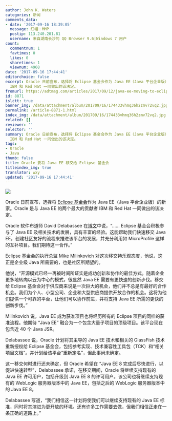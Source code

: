```yaml
---
author: John K. Waters
categories: 新闻
comments_data:
- date: '2017-09-16 18:39:05'
  message: 红帽：MMP
  postip: 113.240.201.81
  username: 来自湖南长沙的 QQ Browser 9.6|Windows 7 用户
count:
  commentnum: 1
  favtimes: 0
  likes: 0
  sharetimes: 1
  viewnum: 4968
date: '2017-09-16 17:44:41'
editorchoice: false
excerpt: Oracle 日前宣布，选择将 Eclipse 基金会作为 Java EE（Java 平台企业版）的新家。Oracle 是与 Java EE 的两个最大的贡献者
  IBM 和 Red Hat 一同做出的该决定。
fromurl: https://adtmag.com/articles/2017/09/12/java-ee-moving-to-eclipse.aspx
id: 8871
islctt: true
banner_img: /data/attachment/album/201709/16/174433vhmq36h2zmv72vq2.jpg
permalink: /article-8871-1.html
index_img: /data/attachment/album/201709/16/174433vhmq36h2zmv72vq2.jpg.thumb.jpg
related: []
reviewer: ''
selector: ''
summary: Oracle 日前宣布，选择将 Eclipse 基金会作为 Java EE（Java 平台企业版）的新家。Oracle 是与 Java EE 的两个最大的贡献者
  IBM 和 Red Hat 一同做出的该决定。
tags:
- Oracle
- Java
thumb: false
title: Oracle 要将 Java EE 移交给 Eclipse 基金会
titleindex_img: true
translator: wxy
updated: '2017-09-16 17:44:41'
---
```


![](/data/attachment/album/201709/16/174433vhmq36h2zmv72vq2.jpg)


Oracle 日前宣布，选择将 [Eclipse 基金会](https://eclipse.org/org/foundation/)作为 Java EE（Java 平台企业版）的新家。Oracle 是与 Java EE 的两个最大的贡献者 IBM 和 Red Hat 一同做出的该决定。


Oracle 软件布道师 David Delabassee 在[博文](https://blogs.oracle.com/theaquarium/opening-up-ee-update)中说，“…… Eclipse 基金会积极参与了 Java EE 及相关技术的发展，具有丰富的经验。这能帮助我们快速移交 Java EE，创建社区友好的流程来推进该平台的发展，并充分利用如 MicroProfile 这样的互补项目。我们期待这一合作。”


Eclipse 基金会的执行总监 Mike Milinkovich 对这次移交持乐观态度，他说，这正是企业级 Java 所需要的，也是社区所期望的。


他说，“开源模式已经一再被时间所证实是成功创新和协作的最佳方式。随着企业更多地转向以云为中心的模式，很显然 Java EE 需要有更快速的创新步伐。移交给 Eclipse 基金会对于供应商来说是一次巨大的机会，他们并不总是有最好的合作机会。我们为个人、小型公司、企业和大型供应商提供开放合作的机会。这将为他们提供一个可靠的平台，让他们可以协作前进，并将支持 Java EE 所需的更快的创新步伐。”


Milinkovich 说，Java EE 成为获准项目也将经历所有的 Eclipse 项目的同样的获准流程。他期待 “Java EE” 融合为一个包含大量子项目的顶级项目。该平台现在包含近 40 个 Java JSR。


Delabassee 说，Oracle 计划将其主导的 Java EE 技术和相关的 GlassFish 技术重新授权给 Eclipse 基金会，包括参考实现、技术兼容性工具包（TCK）和“相关项目文档”。并计划给该平台“重新定名”，但此事尚未确定。


这一移交何时进行还未确定，但 Oracle 希望在 “Java EE 8 完成后尽快进行，以促进快速转型”，Delabassee 承诺，在移交期间，Oracle 将继续支持现有的 Java EE 许可用户，包括升级到 Java EE 8 的许可用户。该公司也将继续支持现有的 WebLogic 服务器版本中的 Java EE，包括之后的 WebLogic 服务器版本中的 Java EE 8。


Delabassee 写道，“我们相信这一计划将使我们可以继续支持现有的 Java EE 标准，同时将其演进为更开放的环境。还有许多工作需要去做，但我们相信正走在一条正确的道路上。”